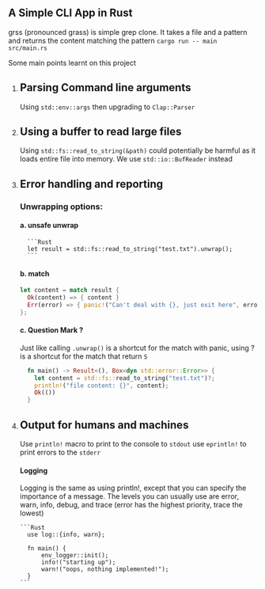 ## A Simple CLI App in Rust

grss (pronounced grass) is simple grep clone. It takes a file and a pattern and returns the content matching the pattern
`cargo run -- main src/main.rs`

Some main points learnt on this project

1.  ## Parsing Command line arguments

    Using `std::env::args` then upgrading to `Clap::Parser`

2.  ## Using a buffer to read large files

    Using `std::fs::read_to_string(&path)` could potentially be harmful as it loads entire file into memory. We use `std::io::BufReader` instead

3.  ## Error handling and reporting

    ### Unwrapping options:

    #### a. unsafe unwrap

          ```Rust
          let result = std::fs::read_to_string("test.txt").unwrap();
          ```

    #### b. match

    ```Rust
    let content = match result {
      Ok(content) => { content }
      Err(error) => { panic!("Can't deal with {}, just exit here", error); }
    };
    ```

    #### c. Question Mark ?

    Just like calling `.unwrap()` is a shortcut for the match with panic, using ? is a shortcut for the match that return `S`

    ```Rust
      fn main() -> Result<(), Box<dyn std::error::Error>> {
        let content = std::fs::read_to_string("test.txt")?;
        println!("file content: {}", content);
        Ok(())
      }
    ```

4.  ## Output for humans and machines

    Use `println!` macro to print to the console to `stdout`
    use `eprintln!` to print errors to the `stderr`

    #### Logging

    Logging is the same as using println!, except that you can specify the importance of a message. The levels you can usually use are error, warn, info, debug, and trace (error has the highest priority, trace the lowest)

        ```Rust
          use log::{info, warn};

          fn main() {
              env_logger::init();
              info!("starting up");
              warn!("oops, nothing implemented!");
          }
        ```
